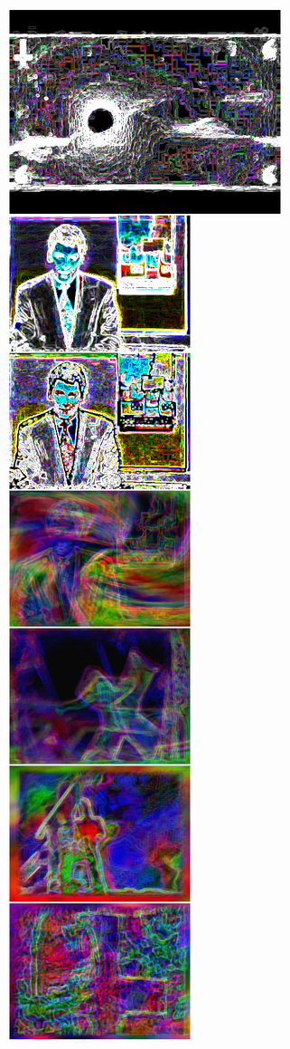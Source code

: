 ![](/art/2018-03-27b/out-2018-03-27-20-02-46-500.png?raw=true)
![](/art/2018-03-27b/out-2018-03-27-21-50-50-242.png?raw=true)
![](/art/2018-03-27b/out-2018-03-27-22-24-34-168.png?raw=true)
![](/art/2018-03-27b/out-2018-03-27-22-28-05-212.png?raw=true)
![](/art/2018-03-27b/out-2018-03-27-22-28-15-079.png?raw=true)
![](/art/2018-03-27b/out-2018-03-27-22-28-24-614.png?raw=true)
![](/art/2018-03-27b/out-2018-03-27-22-28-44-784.png?raw=true)
